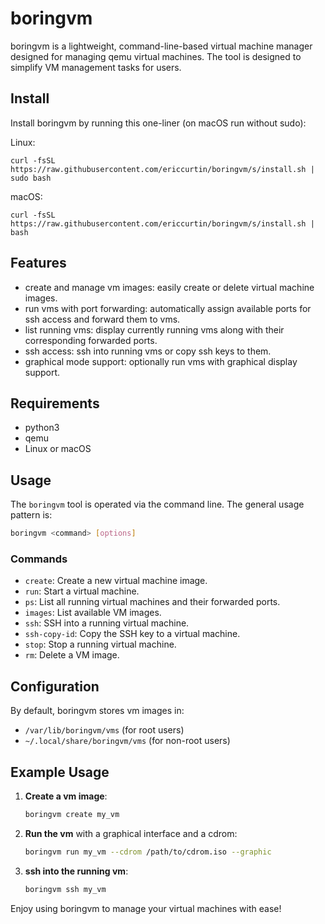 # boringvm

boringvm is a lightweight, command-line-based virtual machine manager designed for managing qemu virtual machines. The tool is designed to simplify VM management tasks for users.

## Install

Install boringvm by running this one-liner (on macOS run without sudo):

Linux:

```
curl -fsSL https://raw.githubusercontent.com/ericcurtin/boringvm/s/install.sh | sudo bash
```

macOS:

```
curl -fsSL https://raw.githubusercontent.com/ericcurtin/boringvm/s/install.sh | bash
```

## Features

- create and manage vm images: easily create or delete virtual machine images.
- run vms with port forwarding: automatically assign available ports for ssh access and forward them to vms.
- list running vms: display currently running vms along with their corresponding forwarded ports.
- ssh access: ssh into running vms or copy ssh keys to them.
- graphical mode support: optionally run vms with graphical display support.

## Requirements

- python3
- qemu
- Linux or macOS
  
## Usage

The `boringvm` tool is operated via the command line. The general usage pattern is:

```bash
boringvm <command> [options]
```

### Commands

- `create`: Create a new virtual machine image.
- `run`: Start a virtual machine.
- `ps`: List all running virtual machines and their forwarded ports.
- `images`: List available VM images.
- `ssh`: SSH into a running virtual machine.
- `ssh-copy-id`: Copy the SSH key to a virtual machine.
- `stop`: Stop a running virtual machine.
- `rm`: Delete a VM image.

## Configuration

By default, boringvm stores vm images in:

- `/var/lib/boringvm/vms` (for root users)
- `~/.local/share/boringvm/vms` (for non-root users)

## Example Usage

1. **Create a vm image**:
   ```bash
   boringvm create my_vm
   ```

2. **Run the vm** with a graphical interface and a cdrom:
   ```bash
   boringvm run my_vm --cdrom /path/to/cdrom.iso --graphic
   ```

3. **ssh into the running vm**:
   ```bash
   boringvm ssh my_vm
   ```

Enjoy using boringvm to manage your virtual machines with ease!

